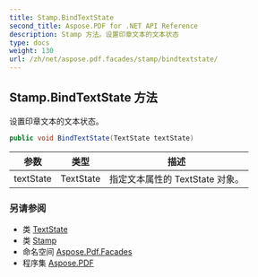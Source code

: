 ```yaml
---
title: Stamp.BindTextState
second_title: Aspose.PDF for .NET API Reference
description: Stamp 方法。设置印章文本的文本状态
type: docs
weight: 130
url: /zh/net/aspose.pdf.facades/stamp/bindtextstate/
---
```

## Stamp.BindTextState 方法

设置印章文本的文本状态。

```csharp
public void BindTextState(TextState textState)
```

| 参数 | 类型 | 描述 |
| --- | --- | --- |
| textState | TextState | 指定文本属性的 TextState 对象。 |

### 另请参阅

* 类 [TextState](../../../aspose.pdf.text/textstate/)
* 类 [Stamp](../)
* 命名空间 [Aspose.Pdf.Facades](../../../aspose.pdf.facades/)
* 程序集 [Aspose.PDF](../../../)